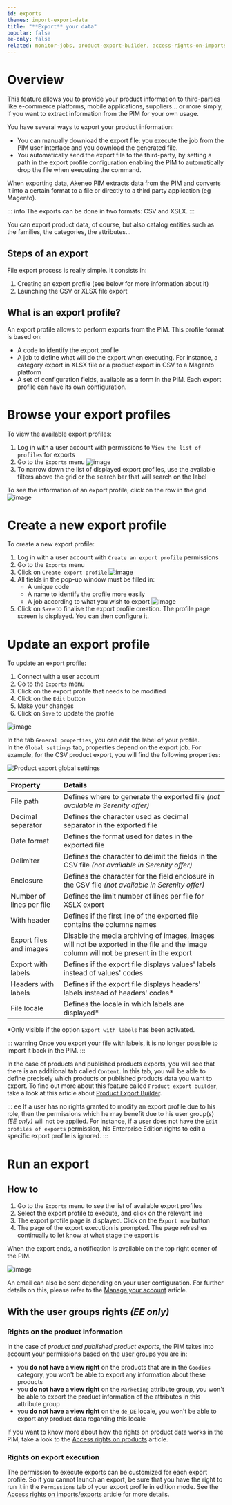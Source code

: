 ```yaml
---
id: exports
themes: import-export-data
title: "**Export** your data"
popular: false
ee-only: false
related: monitor-jobs, product-export-builder, access-rights-on-imports-exports, imports
---
```


# Overview

This feature allows you to provide your product information to third-parties like e-commerce platforms, mobile applications, suppliers... or more simply, if you want to extract information from the PIM for your own usage.

You have several ways to export your product information:
- You can manually download the export file: you execute the job from the PIM user interface and you download the generated file.
- You automatically send the export file to the third-party, by setting a path in the export profile configuration enabling the PIM to automatically drop the file when executing the command.

When exporting data, Akeneo PIM extracts data from the PIM and converts it into a certain format to a file or directly to a third party application (eg Magento).

::: info
The exports can be done in two formats: CSV and XSLX.
:::

You can export product data, of course, but also catalog entities such as the families, the categories, the attributes...

## Steps of an export
File export process is really simple. It consists in:
1.  Creating an export profile (see below for more information about it)
1.  Launching the CSV or XLSX file export

## What is an export profile?
An export profile allows to perform exports from the PIM. This profile format is based on:
- A code to identify the export profile
- A job to define what will do the export when executing. For instance, a category export in XLSX file or a product export in CSV to a Magento platform
- A set of configuration fields, available as a form in the PIM. Each export profile can have its own configuration.

# Browse your export profiles

To view the available export profiles:
1.  Log in with a user account with permissions to `View the list of profiles` for exports
1.  Go to the `Exports` menu
![image](../img/Exports_Mainpage.png)
1.  To narrow down the list of displayed export profiles, use the available filters above the grid or the search bar that will search on the label

To see the information of an export profile, click on the row in the grid
![image](../img/Exports_Mainpage2.png)

# Create a new export profile

To create a new export profile:
1.  Log in with a user account with `Create an export profile` permissions
1.  Go to the `Exports` menu
1.  Click on `Create export profile`
![image](../img/Exports_MainpageCreateExportProfile.png)
1.  All fields in the pop-up window must be filled in:
    - A unique code
    - A name to identify the profile more easily
    - A job according to what you wish to export
![image](../img/Exports_CreateExportProfile1.png)
1.  Click on `Save` to finalise the export profile creation. The profile page screen is displayed. You can then configure it.

# Update an export profile

To update an export profile:
1.  Connect with a user account
1.  Go to the `Exports` menu
1.  Click on the export profile that needs to be modified
1.  Click on the `Edit` button
1.  Make your changes
1.  Click on `Save` to update the profile

![image](../img/Exports_Edit.png)

In the tab `General properties`, you can edit the label of your profile.  
In the `Global settings` tab, properties depend on the export job. For example, for the CSV product export, you will find the following properties:

![Product export global settings](../img/Exports_Product-Export_global-settings.png)

| Property            | Details   |
|:--------------------|:----------|
| File path       | Defines where to generate the exported file _(not available in Serenity offer)_ |
| Decimal separator  | Defines the character used as decimal separator in the exported file |
| Date format        | Defines the format used for dates in the exported file |
| Delimiter     | Defines the character to delimit the fields in the CSV file _(not available in Serenity offer)_ |
| Enclosure   | Defines the character for the field enclosure in the CSV file _(not available in Serenity offer)_ |
| Number of lines per file | Defines the limit number of lines per file for XSLX export |
| With header             | Defines if the first line of the exported file contains the columns names |
| Export files and images | Disable the media archiving of images, images will not be exported in the file and the image column will not be present in the export |
| Export with labels       | Defines if the export file displays values' labels instead of values' codes |
| Headers with labels       | Defines if the export file displays headers' labels instead of headers' codes* |
| File locale       | Defines the locale in which labels are displayed* |

*Only visible if the option `Export with labels` has been activated.

::: warning
Once you export your file with labels, it is no longer possible to import it back in the PIM.
:::

In the case of products and published products exports, you will see that there is an additional tab called `Content`. In this tab, you will be able to define precisely which products or published products data you want to export. To find out more about this feature called `Product export builder`, take a look at this article about [Product Export Builder](product-export-builder.html).

::: ee
If a user has no rights granted to modify an export profile due to his role, then the permissions which he may benefit due to his user group(s) _(EE only)_ will not be applied. For instance, if a user does not have the `Edit profiles of exports` permission, his Enterprise Edition rights to edit a specific export profile is ignored.
:::

# Run an export

## How to
1.  Go to the `Exports` menu to see the list of available export profiles
1.  Select the export profile to execute, and click on the relevant line
1.  The export profile page is displayed. Click on the `Export now` button
1.  The page of the export execution is prompted. The page refreshes continually to let know at what stage the export is

When the export ends, a notification is available on the top right corner of the PIM.

![image](../img/Exports_ExportProcess.gif)

An email can also be sent depending on your user configuration. For further details on this, please refer to the [Manage your account](manage-your-account.html) article.

## With the user groups rights _(EE only)_

### Rights on the product information
In the case of *product and published product exports*, the PIM takes into account your permissions based on the [user groups](what-is-a-user-group.html) you are in:
- you **do not have a view right** on the products that are in the `Goodies` category, you won't be able to export any information about these products
- you **do not have a view right** on the `Marketing` attribute group, you won't be able to export the product information of the attributes in this attribute group
- you **do not have a view right** on the `de_DE` locale, you won't be able to export any product data regarding this locale

If you want to know more about how the rights on product data works in the PIM, take a look to the [Access rights on products](access-rights-on-products.html) article.

### Rights on export execution
The permission to execute exports can be customized for each export profile. So if you cannot launch an export, be sure that you have the right to run it in the `Permissions` tab of your export profile in edition mode. See the [Access rights on imports/exports](access-rights-on-imports-exports.html) article for more details.
